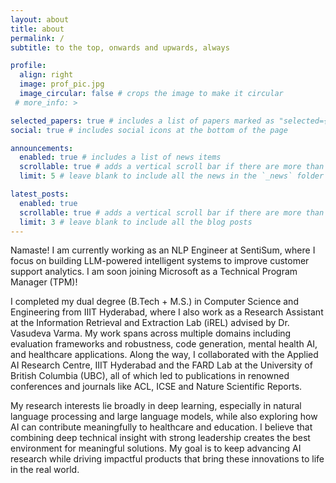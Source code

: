 ```yaml
---
layout: about
title: about
permalink: /
subtitle: to the top, onwards and upwards, always

profile:
  align: right
  image: prof_pic.jpg
  image_circular: false # crops the image to make it circular
 # more_info: >

selected_papers: true # includes a list of papers marked as "selected={true}"
social: true # includes social icons at the bottom of the page

announcements:
  enabled: true # includes a list of news items
  scrollable: true # adds a vertical scroll bar if there are more than 3 news items
  limit: 5 # leave blank to include all the news in the `_news` folder

latest_posts:
  enabled: true
  scrollable: true # adds a vertical scroll bar if there are more than 3 new posts items
  limit: 3 # leave blank to include all the blog posts
---
```


Namaste! I am currently working as an NLP Engineer at SentiSum, where I focus on building LLM-powered intelligent systems to improve customer support analytics. I am soon joining Microsoft as a Technical Program Manager (TPM)!

I completed my dual degree (B.Tech + M.S.) in Computer Science and Engineering from IIIT Hyderabad, where I also work as a Research Assistant at the Information Retrieval and Extraction Lab (iREL) advised by Dr. Vasudeva Varma. My work spans across multiple domains including evaluation frameworks and robustness, code generation, mental health AI, and healthcare applications. Along the way, I collaborated with the Applied AI Research Centre, IIIT Hyderabad and the FARD Lab at the University of British Columbia (UBC), all of which led to publications in renowned conferences and journals like ACL, ICSE and Nature Scientific Reports.

My research interests lie broadly in deep learning, especially in natural language processing and large language models, while also exploring how AI can contribute meaningfully to healthcare and education. I believe that combining deep technical insight with strong leadership creates the best environment for meaningful solutions. My goal is to keep advancing AI research while driving impactful products that bring these innovations to life in the real world.
